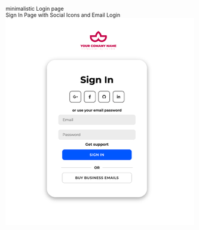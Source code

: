 minimalistic Login page <br>
Sign In Page with Social Icons and Email Login
<br>
 <img src="loginpagewithlogo.png">
